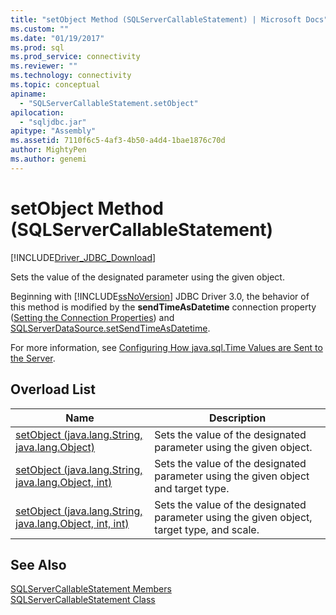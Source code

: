 ```yaml
---
title: "setObject Method (SQLServerCallableStatement) | Microsoft Docs"
ms.custom: ""
ms.date: "01/19/2017"
ms.prod: sql
ms.prod_service: connectivity
ms.reviewer: ""
ms.technology: connectivity
ms.topic: conceptual
apiname: 
  - "SQLServerCallableStatement.setObject"
apilocation: 
  - "sqljdbc.jar"
apitype: "Assembly"
ms.assetid: 7110f6c5-4af3-4b50-a4d4-1bae1876c70d
author: MightyPen
ms.author: genemi
---
```

# setObject Method (SQLServerCallableStatement)
[!INCLUDE[Driver_JDBC_Download](../../../includes/driver_jdbc_download.md)]

  Sets the value of the designated parameter using the given object.  
  
 Beginning with [!INCLUDE[ssNoVersion](../../../includes/ssnoversion-md.md)] JDBC Driver 3.0, the behavior of this method is modified by the **sendTimeAsDatetime** connection property ([Setting the Connection Properties](../../../connect/jdbc/setting-the-connection-properties.md)) and [SQLServerDataSource.setSendTimeAsDatetime](../../../connect/jdbc/reference/setsendtimeasdatetime-method-sqlserverdatasource.md).  
  
 For more information, see [Configuring How java.sql.Time Values are Sent to the Server](../../../connect/jdbc/configuring-how-java-sql-time-values-are-sent-to-the-server.md).  
  
## Overload List  
  
|Name|Description|  
|----------|-----------------|  
|[setObject (java.lang.String, java.lang.Object)](../../../connect/jdbc/reference/setobject-method-java-lang-string-java-lang-object.md)|Sets the value of the designated parameter using the given object.|  
|[setObject (java.lang.String, java.lang.Object, int)](../../../connect/jdbc/reference/setobject-method-java-lang-string-java-lang-object-int.md)|Sets the value of the designated parameter using the given object and target type.|  
|[setObject (java.lang.String, java.lang.Object, int, int)](../../../connect/jdbc/reference/setobject-method-java-lang-string-java-lang-object-int-int.md)|Sets the value of the designated parameter using the given object, target type, and scale.|  
  
## See Also  
 [SQLServerCallableStatement Members](../../../connect/jdbc/reference/sqlservercallablestatement-members.md)   
 [SQLServerCallableStatement Class](../../../connect/jdbc/reference/sqlservercallablestatement-class.md)  
  
  
